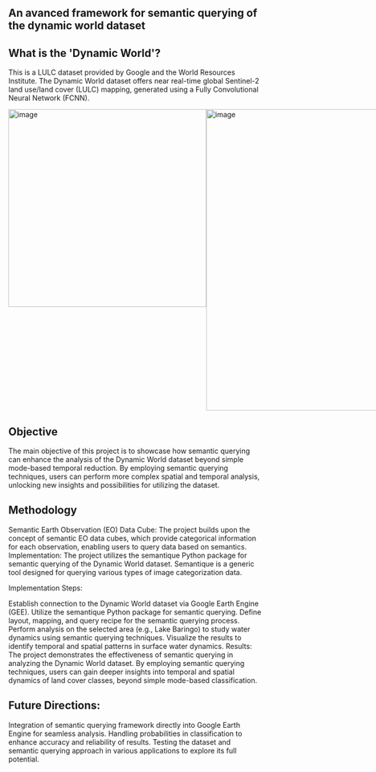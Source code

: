 ## An avanced framework for semantic querying of the dynamic world dataset

## What is the 'Dynamic World'?
This is a LULC dataset provided by Google and the World Resources Institute. The Dynamic World dataset offers near real-time global Sentinel-2 land use/land cover (LULC) mapping, generated using a Fully Convolutional Neural Network (FCNN).

<div style="display: flex;">
<img width="394" alt="image" src="https://github.com/lisahligono/sem4dw/assets/72496335/23aaf634-191d-4941-8dd7-ddb2e6a69f23"> 
<img width="600" alt="image" src="https://github.com/lisahligono/sem4dw/assets/72496335/9fbf7b28-5497-4819-8133-8a9f5894a8c6">
</div>




## Objective
The main objective of this project is to showcase how semantic querying can enhance the analysis of the Dynamic World dataset beyond simple mode-based temporal reduction. By employing semantic querying techniques, users can perform more complex spatial and temporal analysis, unlocking new insights and possibilities for utilizing the dataset.

## Methodology

Semantic Earth Observation (EO) Data Cube: The project builds upon the concept of semantic EO data cubes, which provide categorical information for each observation, enabling users to query data based on semantics.
Implementation: The project utilizes the semantique Python package for semantic querying of the Dynamic World dataset. Semantique is a generic tool designed for querying various types of image categorization data.

Implementation Steps:

Establish connection to the Dynamic World dataset via Google Earth Engine (GEE).
Utilize the semantique Python package for semantic querying.
Define layout, mapping, and query recipe for the semantic querying process.
Perform analysis on the selected area (e.g., Lake Baringo) to study water dynamics using semantic querying techniques.
Visualize the results to identify temporal and spatial patterns in surface water dynamics.
Results:
The project demonstrates the effectiveness of semantic querying in analyzing the Dynamic World dataset. By employing semantic querying techniques, users can gain deeper insights into temporal and spatial dynamics of land cover classes, beyond simple mode-based classification.

## Future Directions:

Integration of semantic querying framework directly into Google Earth Engine for seamless analysis.
Handling probabilities in classification to enhance accuracy and reliability of results.
Testing the dataset and semantic querying approach in various applications to explore its full potential.
